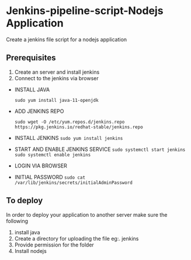 # Jenkins-pipeline-script-Nodejs Application

Create a jenkins file script for a nodejs application

## Prerequisites
1. Create  an server and install jenkins
2. Connect to the jenkins via browser



- INSTALL JAVA    

   `sudo yum install java-11-openjdk`

- ADD JENKINS REPO

  `sudo wget -O /etc/yum.repos.d/jenkins.repo https://pkg.jenkins.io/redhat-stable/jenkins.repo`

- INSTALL JENKINS
`sudo yum install jenkins`


- START AND ENABLE JENKINS SERVICE
`sudo systemctl start jenkins`
`sudo systemctl enable jenkins`

- LOGIN VIA BROWSER

- INITIAL PASSWORD
 `sudo cat /var/lib/jenkins/secrets/initialAdminPassword`

## To deploy

In order to deploy your application to another server make sure the following

1. install java 
2. Create a directory for uploading the file eg:. jenkins
3. Provide permission for the folder
4. Install nodejs 

